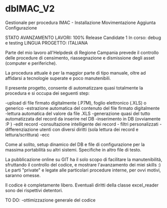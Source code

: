 # dbIMAC_V2
Gestionale per procedura IMAC - Installazione Movimentazione Aggiunta Configurazione

STATO AVANZAMENTO LAVORI: 100%
Release Candidate 1
In corso: debug e testing
LINGUA PROGETTO: ITALIANA 

Parte del mio lavoro all'Helpdesk di Regione Campania prevede il controllo delle procedure di censimento, riassegnazione e dismissione
degli asset (computer e periferiche).

La procedura attuale è per la maggior parte di tipo manuale, oltre ad affidarsi a tecnologie superate e poco manutenibili.

Il presente progetto, consente di automatizzare quasi totalmente la procedura e si occupa dei seguenti step:

-upload di file firmato digitalmente (.P7M), foglio elettronico (.XLS) o generico
-estrazione automatica del contenuto del file firmato digitalmente
-lettura automatica del valore da file .XLS
-generazione quasi del tutto automatizzata del record da inserire nel DB
-inserimento in DB (ovviamente :P )
-edit record
-consultazione intelligente dei record - filtri personalizzati
-differenziazione utenti con diversi diritti (sola lettura dei record e lettura/scrittura)
-ecc

Come al solito, setup dinamico del DB e file di configurazione per la massima portabilità su altri sistemi.
Specifiche in altro file di testo.

La pubblicazione online su GIT ha il solo scopo di facilitare la manutenibilità, sfruttando il controllo del codice, e mostrare 
l'avanzamento dei miei skills :)
Le parti "private" e legate alle particolari procedure interne, per ovvi motivi, saranno omesse.

Il codice è completamente libero. 
Eventuali diritti della classe excel_reader sono dei rispettivi detentori.

TO DO:
-ottimizzazione generale del codice
